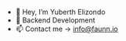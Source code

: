 - 👋 Hey, I’m Yuberth Elizondo
- 👀 Backend Development
- 📫 Contact me -> info@faunn.io

<!---
yelizondo/yelizondo is a ✨ special ✨ repository because its `README.md` (this file) appears on your GitHub profile.
You can click the Preview link to take a look at your changes.
--->
